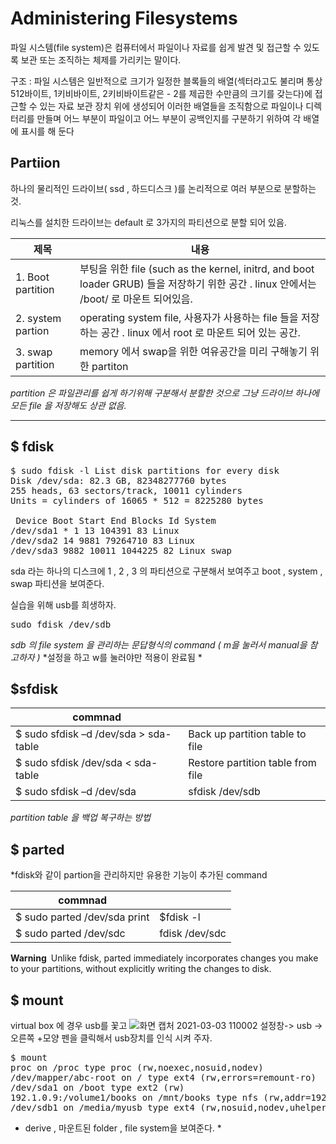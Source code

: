 # Administering Filesystems

파일 시스템(file system)은 컴퓨터에서 파일이나 자료를 쉽게 발견 및 접근할 수 있도록 보관 또는 조직하는 체제를 가리키는 말이다.

구조 : 파일 시스템은 일반적으로 크기가 일정한 블록들의 배열(섹터라고도 불리며 통상 512바이트, 1키비바이트, 2키비바이트같은 - 2를 제곱한 수만큼의 크기를 갖는다)에 접근할 수 있는 자료 보관 장치 위에 생성되어 이러한 배열들을 조직함으로 파일이나 디렉터리를 만들며 어느 부분이 파일이고 어느 부분이 공백인지를 구분하기 위하여 각 배열에 표시를 해 둔다

 Partiion
------------
하나의 물리적인 드라이브( ssd , 하드디스크 )를 논리적으로 여러 부분으로 분할하는 것.

리눅스를 설치한 드라이브는 default 로 3가지의 파티션으로 분할 되어 있음. 

|제목|내용|
|-----------------|---|
|1. Boot partition |부팅을 위한 file (such as the kernel, initrd, and boot loader GRUB) 들을 저장하기 위한 공간 . linux 안에서는 /boot/ 로 마운트 되어있음.  |
|2. system partion |operating system file, 사용자가 사용하는 file 들을 저장하는 공간 . linux 에서 root 로 마운트 되어 있는 공간. |
|3. swap partition |memory 에서 swap을 위한 여유공간을 미리 구해놓기 위한 partiton  |

*partition 은 파일관리를 쉽게 하기위해 구분해서 분할한 것으로 그냥 드라이브 하나에 모든 file 을 저장해도 상관 없음.*


-------------

$ fdisk
-------------
<pre>
$ sudo fdisk -l List disk partitions for every disk
Disk /dev/sda: 82.3 GB, 82348277760 bytes
255 heads, 63 sectors/track, 10011 cylinders
Units = cylinders of 16065 * 512 = 8225280 bytes

 Device Boot Start End Blocks Id System
/dev/sda1 * 1 13 104391 83 Linux
/dev/sda2 14 9881 79264710 83 Linux
/dev/sda3 9882 10011 1044225 82 Linux swap
</pre>
sda 라는 하나의 디스크에 1 , 2 , 3 의 파티션으로 구분해서 보여주고 boot , system , swap 파티션을 보여준다.

실습을 위해 usb를 희생하자.
<pre>
sudo fdisk /dev/sdb
</pre>
*sdb 의 file system 을 관리하는 문답형식의 command ( m을 눌러서 manual을 참고하자 )*
*설정을 하고 w를 눌러야만 적용이 완료됨 *


$sfdisk
----
|commnad||
|--|--|
|$ sudo sfdisk –d /dev/sda > sda-table |Back up partition table to file|
|$ sudo sfdisk /dev/sda < sda-table| Restore partition table from file|
|$ sudo sfdisk –d /dev/sda | sfdisk /dev/sdb |Copy part table from a to b|
*partition table 을 백업 복구하는 방법*

$ parted
-----
*fdisk와 같이 partion을 관리하지만 유용한 기능이 추가된 command

|commnad||
|--|--|
|$ sudo parted /dev/sda print | $fdisk -l |
|$ sudo parted /dev/sdc | fdisk /dev/sdc |

**Warning** Unlike fdisk, parted immediately incorporates changes you make
to your partitions, without explicitly writing the changes to disk.


$ mount
----
virtual box 에 경우 usb를 꽃고 
![화면 캡처 2021-03-03 110002](https://user-images.githubusercontent.com/78835559/109741041-a5073a00-7c0f-11eb-80bc-58e91d43e3ee.png)
설정창-> usb -> 오른쪽 +모양 펜을 클릭해서 usb장치를 인식 시켜 주자. 

<pre>
$ mount 
proc on /proc type proc (rw,noexec,nosuid,nodev)
/dev/mapper/abc-root on / type ext4 (rw,errors=remount-ro)
/dev/sda1 on /boot type ext2 (rw)
192.1.0.9:/volume1/books on /mnt/books type nfs (rw,addr=192.1.1.9)
/dev/sdb1 on /media/myusb type ext4 (rw,nosuid,nodev,uhelper=udisks)
</pre>
* derive , 마운트된 folder , file system을 보여준다. *

<pre>

</pre>
